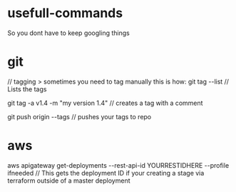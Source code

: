 # usefull-commands
So you dont have to keep googling things 

# git

// tagging > sometimes you need to tag manually this is how: 
git tag --list // Lists the tags 

git tag -a v1.4 -m "my version 1.4" // creates a tag with a comment 

git push origin --tags // pushes your tags to repo 

# aws

aws apigateway get-deployments --rest-api-id YOURRESTIDHERE --profile ifneeded
// This gets the deployment ID if your creating a stage via terraform outside of a master deployment 
